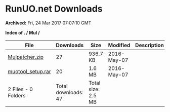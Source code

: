 # RunUO.net Downloads #

**Archived:** Fri, 24 Mar 2017 07:07:10 GMT

**Index of . / Mul /**

| File |Downloads |Size |Modified |Description |
| ---- |  ---- |  ---- |  ---- |  ---- |
| [Mulpatcher.zip](Mulpatcher.zip?raw=true) |27 |936.7 KB |2016-May-07 | |
| [muotool_setup.rar](muotool_setup.rar?raw=true) |20 |1.6 MB |2016-May-07 | |
| 2 Files - 0 Folders |Total downloads: 47 |Total size: 2.5 MB | | |
